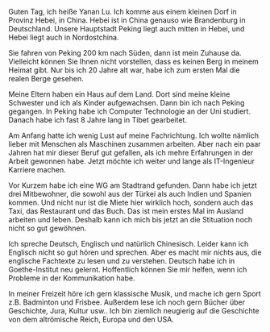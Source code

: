 Guten Tag, ich heiße Yanan Lu. Ich komme aus einem kleinen Dorf in Provinz Hebei, in China. Hebei ist in China genauso wie Brandenburg in Deutschland. Unsere Hauptstadt Peking liegt auch mitten in Hebei, und Hebei liegt auch in Nordostchina. 

Sie fahren von Peking 200 km nach Süden, dann ist mein Zuhause da. Vielleicht können Sie Ihnen nicht vorstellen, dass es keinen Berg in meinem Heimat gibt. Nur bis ich 20 Jahre alt war, habe ich zum ersten Mal die realen Berge gesehen. 

Meine Eltern haben ein Haus auf dem Land. Dort sind meine kleine Schwester und ich als Kinder aufgewachsen. Dann bin ich nach Peking gegangen. In Peking habe ich Computer Technologie an der Uni studiert. Danach habe ich fast 8 Jahre lang in Tibet gearbeitet. 

Am Anfang hatte ich wenig Lust auf meine Fachrichtung. Ich wollte nämlich lieber mit Menschen als Maschinen zusammen arbeiten. Aber nach ein paar Jahren hat mir dieser Beruf gut gefallen, als ich mehre Erfahrungen in der Arbeit gewonnen habe. Jetzt möchte ich weiter und lange als IT-Ingenieur Karriere machen. 

Vor Kurzem habe ich eine WG am Stadtrand gefunden. Dann habe ich jetzt drei Mitbewohner, die sowohl aus der Türkei als auch Indien und Spanien kommen. Und nicht nur ist die Miete hier wirklich hoch, sondern auch das Taxi, das Restaurant und das Buch. Das ist mein erstes Mal im Ausland arbeiten und leben. Deshalb kann ich mich bis jetzt an die Stituation noch nicht so gut gewöhnen. 

Ich spreche Deutsch, Englisch und natürlich Chinesisch. Leider kann ich Englisch nicht so gut hören und sprechen. Aber es macht mir nichts aus, die englische Fachtexte zu lesen und zu verstehen. Deutsch habe ich in Goethe-Institut neu gelernt. Hoffentlich können Sie mir helfen, wenn ich Probleme in der Kommunikation habe. 

In meiner Freizeit höre ich gern klassische Musik, und mache ich gern Sport z.B. Badminton und Frisbee. Außerdem lese ich noch gern Bücher über Geschichte, Jura, Kultur usw.. Ich bin ziemlich neugierig auf die Geschichte von dem altrömische Reich, Europa und den USA. 